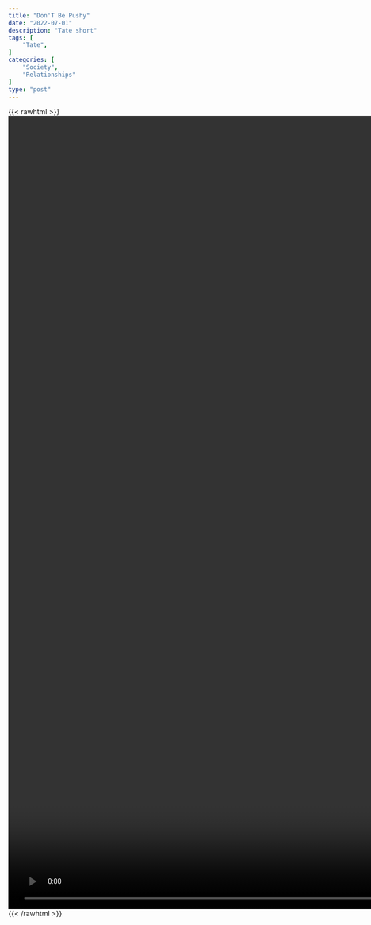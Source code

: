 ```yaml
---
title: "Don'T Be Pushy"
date: "2022-07-01"
description: "Tate short"
tags: [
    "Tate",
]
categories: [
    "Society",
    "Relationships"
]
type: "post"
---
```

{{< rawhtml >}}
    <video style="height:40vh;width:auto" overflow="hidden" controls>
        <source src="https://clips.dev00ps.com/Tate/Tristan_Tate_on_Being_Pushy_Shorts.mp4" type="video/mp4"> 
    </video>
{{< /rawhtml >}}

